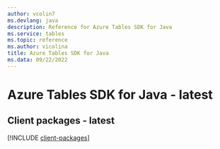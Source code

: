 ```yaml
---
author: vcolin7
ms.devlang: java
description: Reference for Azure Tables SDK for Java
ms.service: tables
ms.topic: reference
ms.author: vicolina
title: Azure Tables SDK for Java
ms.data: 09/22/2022
---
```

# Azure Tables SDK for Java - latest

## Client packages - latest
[!INCLUDE [client-packages](tables-client-index.md)]